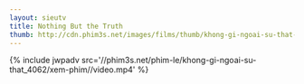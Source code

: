 ```yaml
---
layout: sieutv
title: Nothing But the Truth
thumb: http://cdn.phim3s.net/images/films/thumb/khong-gi-ngoai-su-that-nothing-but-the-truth-2008.jpg
---
```

{% include jwpadv src='//phim3s.net/phim-le/khong-gi-ngoai-su-that_4062/xem-phim//video.mp4' %}
